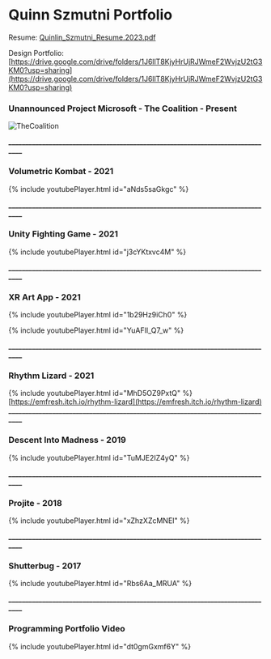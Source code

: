 # Quinn Szmutni Portfolio
Resume: [Quinlin_Szmutni_Resume.2023.pdf](https://github.com/qszmutni/Portfolio-GitPages/files/10830172/Quinlin_Szmutni_Resume.2023.pdf)

Design Portfolio: [https://drive.google.com/drive/folders/1J6llT8KjyHrUjRJWmeF2WvjzU2tG3KM0?usp=sharing](https://drive.google.com/drive/folders/1J6llT8KjyHrUjRJWmeF2WvjzU2tG3KM0?usp=sharing)

### Unannounced Project Microsoft - The Coalition - Present
![TheCoalition](https://user-images.githubusercontent.com/33354545/221333277-2e8c7e21-9c3a-4a76-abd9-8f2b98e5544e.png)


**_______________________________________________________________________________**

### Volumetric Kombat - 2021

{% include youtubePlayer.html id="aNds5saGkgc" %}


**_______________________________________________________________________________**

### Unity Fighting Game - 2021

{% include youtubePlayer.html id="j3cYKtxvc4M" %}


**_______________________________________________________________________________**


### XR Art App - 2021

{% include youtubePlayer.html id="1b29Hz9iCh0" %}

{% include youtubePlayer.html id="YuAFlI_Q7_w" %}


**_______________________________________________________________________________**

### Rhythm Lizard - 2021

{% include youtubePlayer.html id="MhD5OZ9PxtQ" %}
 [https://emfresh.itch.io/rhythm-lizard](https://emfresh.itch.io/rhythm-lizard)
**_______________________________________________________________________________**

### Descent Into Madness - 2019

{% include youtubePlayer.html id="TuMJE2IZ4yQ" %}

**_______________________________________________________________________________**

### Projite - 2018

{% include youtubePlayer.html id="xZhzXZcMNEI" %}

**_______________________________________________________________________________**

### Shutterbug - 2017

{% include youtubePlayer.html id="Rbs6Aa_MRUA" %}

**_______________________________________________________________________________**

### Programming Portfolio Video

{% include youtubePlayer.html id="dt0gmGxmf6Y" %}
